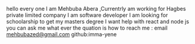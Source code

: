 hello every one 
I am Mehbuba Abera
,Currentrly am working 
for Hagbes private limited company 
I am software developer 
I am looking for schoolarship to get
my masters degree I want help with react
and node js you can ask me what ever the 
quation is how to 
reach me :
email mehbubazed@gmail.com
github:imma-yene



